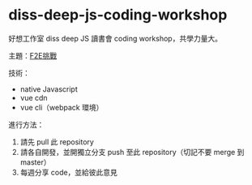 # diss-deep-js-coding-workshop
好想工作室 diss deep JS 讀書會 coding workshop，共學力量大。

主題：[F2E挑戰](https://challenge.thef2e.com/works?orderBy=created_at&sort=desc&stage=1)
  
技術：
  - native Javascript
  - vue cdn
  - vue cli（webpack 環境）

進行方法：
1. 請先 pull 此 repository
2. 請各自開發，並開獨立分支 push 至此 repository（切記不要 merge 到 master）
3. 每週分享 code，並給彼此意見

